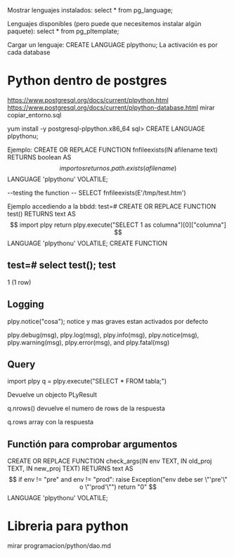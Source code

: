 Mostrar lenguajes instalados:
select * from pg_language;

Lenguajes disponibles (pero puede que necesitemos instalar algún paquete):
select * from pg_pltemplate;

Cargar un lenguaje:
CREATE LANGUAGE plpythonu;
La activación es por cada database





# Python dentro de postgres
https://www.postgresql.org/docs/current/plpython.html
https://www.postgresql.org/docs/current/plpython-database.html
mirar copiar_entorno.sql

yum install -y postgresql-plpython.x86_64
sql> CREATE LANGUAGE plpythonu;

Ejemplo:
CREATE OR REPLACE FUNCTION fnfileexists(IN afilename text) RETURNS boolean AS
$$
    import os
    return os.path.exists(afilename)
$$
LANGUAGE 'plpythonu' VOLATILE;


--testing the function --
SELECT fnfileexists(E'/tmp/test.htm')


Ejemplo accediendo a la bbdd:
test=# CREATE OR REPLACE FUNCTION test() RETURNS text AS
$$
  import plpy
  return plpy.execute("SELECT 1 as columna")[0]["columna"]
$$
LANGUAGE 'plpythonu' VOLATILE;
CREATE FUNCTION

test=# select test();
 test 
------
 1
(1 row)

## Logging
plpy.notice("cosa");
  notice y mas graves estan activados por defecto

plpy.debug(msg), plpy.log(msg), plpy.info(msg), plpy.notice(msg), plpy.warning(msg), plpy.error(msg), and plpy.fatal(msg)


## Query
import plpy
q = plpy.execute("SELECT * FROM tabla;")

Devuelve un objecto PLyResult

q.nrows()
  devuelve el numero de rows de la respuesta

q.rows
  array con la respuesta


## Functión para comprobar argumentos
CREATE OR REPLACE FUNCTION check_args(IN env TEXT, IN old_proj TEXT, IN new_proj TEXT) RETURNS text AS
$$
  if env != "pre" and env != "prod":
    raise Exception("env debe ser \"'pre'\" o \"'prod'\"")
  return "0"
$$
LANGUAGE 'plpythonu' VOLATILE;





# Libreria para python
mirar programacion/python/dao.md
